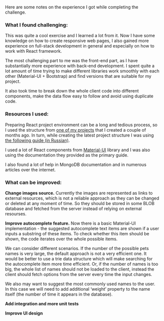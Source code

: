 Here are some notes on the experience I got while completing the challenge. 

### What I found challenging:

This was quite a cool exercise and I learned a lot from it. Now I have some knowledge on how to create responsive web pages, I also gained more experience on full-stack development in general and especially on how to work with React framework. 

The most challenging part to me was the front-end part, as I have substantially more experience with back-end development. I spent quite a lot amount of time trying to make different libraries work smoothly with each other (Material-UI + Bootstrap) and find versions that are suitable for my project. 

It also took time to break down the whole client code into different components, make the data flow easy to follow and avoid using duplicate code.

### Resources I used:

Preparing React project environment can be a long and tedious process, so I used the structure from [one of my projects](https://github.com/katooshka/ethnostars/) that I created a couple of months ago. In turn, while creating the latest project structure I was using [the following guide (in Russian)](https://habrahabr.ru/post/324232/).

I used a lot of React components from [Material-UI](http://www.material-ui.com/) library and I was also using the documentation they provided as the primary guide.

I also found a lot of help in MongoDB documentation and in numerous articles over the internet.

### What can be improved:

**Change images source.** Currently the images are represented as links to external resources, which is not a reliable approach as they can be changed or deleted at any moment of time. So they should be stored in some BLOB database and fetched from the server instead of relying on external resourses. 

**Improve autocomplete feature.** Now there is a basic Material-UI implementation - the suggested autocomplete text items are shown if a user inputs a substring of these items. To check whether this item should be shown, the code iterates over the whole possible items.

We can consider different scenarios. If the number of the possible pets names is very large, the default approach is not a very efficient one. It would be better to use a trie data structure which will make searching for the autocomplete item more time efficient. Or, if the number of names is too big, the whole list of names should not be loaded to the client, instead the client should fetch options from the server every time the input changes.

We also may want to suggest the most commonly used names to the user. In this case we will need to add additional ‘weight’ property to the name itself (the number of time it appears in the database).

**Add integration and more unit tests**

**Improve UI design**
